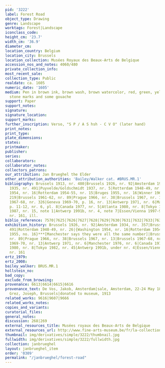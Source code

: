 ```yaml
---
pid: '3222'
label: Forest Road
object_type: Drawing
genre: Landscape
worktags: Forest|Landscape
iconclass_code:
height_cm: '23.7'
width_cm: '36.9'
diameter_cm:
location_country: Belgium
location_city: Brussels
location_collection: Musées Royaux des Beaux-Arts de Belgique
accession_nos_and_notes: 4060/480
private_collection_info:
most_recent_sale:
collection_type: Public
realdate: ca. 1605
numeric_date: '1605'
medium: Pen in brown ink, brown wash, brown watercolor, red, green, yellow, black
  stone marks and some gouache
support: Paper
support_notes:
signature:
signature_location:
support_marks:
further_inscription: Verso, "S P / A S hsh - C V O" (later hand)
print_notes:
print_type:
plate_dimensions:
states:
printmaker:
publisher:
series:
collaborators:
collaborator_notes:
collectors_patrons:
our_attribution: Jan Brueghel the Elder
other_attribution_authorities: 'Bailey/Walker cat. #BRUS.MR.1'
bibliography: Brussels 1913, nr. 480|Brussels 1926, nr. 92|Amsterdam 1934, nr. 357|Brussels
  1935, nr. 491|Puyvelde/Goldschmidt 1937, nr. 5|Rotterdam 1948-49, nr. 26|Washington
  1954, nr. 16|Rotterdam 1954-55, nr. 15|Bruges 1955, nr. 16|Winner 1961, p. 215,
  219|Brussels 1961-62, nr. 89|Prague 1966, nr. 38|Brussels 1967, nr. 13|Brussels
  1967-68, nr. 326|Geneva 1969-70, p. 16, nr. 13|Antwerp 1971, nr. 6|Manchester 1976,
  p. 11-12, nr. 6, pl. 8|Canada 1977, nr. 5|Atlanta 1980, nr. 8|Tokyo 1982, nr. 45|Schapelhouman
  1987, nr. 15, note 1|Antwerp 1991b, nr. 4, note 7|Essen/Vienna 1997-98, p. 456-7,
  nr. 161, ill.
biblio_reference: 7570|7625|7626|7627|7628|7629|7630|7631|7632|7633|7634|7635|7636|7637|7638|7639|7640|7641|7642|7643
exhibition_history: Brussels 1926, nr. 92|Amsterdam 1934, nr. 357|Brussels 1935, nr.
  491|Rotterdam 1948-49, nr. 26|{Washington 1954, nr. 16|Rotterdam 1954-55, nr. 15|Bruges
  1955, no. 16}***[Manchester says they were all the same number]|Brussels 1961-62,
  nr. 89|Prague 1966, nr. 38|Brussels 1967, nr. 13|Brussels 1967-68, nr. 326|Geneva
  1969-70, nr. 13|Antwerp 1971, nr. 6|Manchester 1976, nr. 6|Canada 1977, nr. 5|Atlanta
  1980, nr. 8|Tokyo 1982, nr. 45|Antwerp 1991b, under nr. 4|Essen/Vienna 1997-98,
  nr. 161
ertz_1979:
ertz_2008:
bailey_walker: BRUS.MR.1
hollstein_no:
bad_copy:
exclude_from_browsing:
provenance: 6613|6614|6615|6616
provenance_text: De Vos, Jakob, Amsterdam|sale, Amsterdam, 22-24 May 1883, nr. 87|De
  Grez, Joseph, Brussels|donated to museum, 1913
related_works: 9616|9607|9666
related_works_notes:
copies_and_variants:
curatorial_files:
general_notes:
discussion: 268|269
external_resources_title: Musées royaux des Beaux-Arts de Belgique
external_resources_url: http://www.fine-arts-museum.be/fr/la-collection/jan-i-brueghel-paysage-forestier-traverse-par-un-chemin
thumbnail: img/derivatives/simple/3222/thumbnail.jpg
fullwidth: img/derivatives/simple/3222/fullwidth.jpg
collection: janbrueghel
layout: janbrueghel_item
order: '0309'
permalink: "/janbrueghel/forest-road"
---
```

